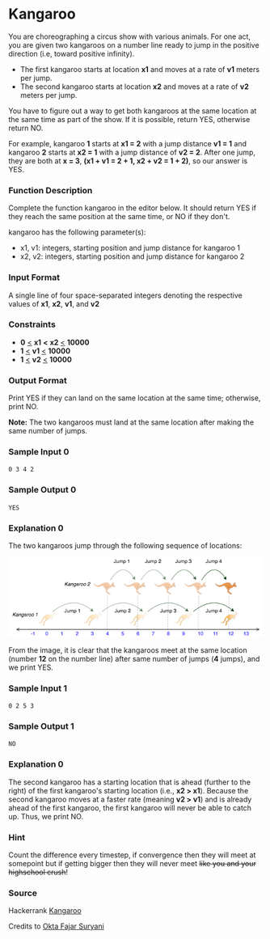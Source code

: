 # Kangaroo

You are choreographing a circus show with various animals. For one act, you are given two kangaroos on a number line ready to jump in the positive direction (i.e, toward positive infinity).

* The first kangaroo starts at location **x1** and moves at a rate of **v1** meters per jump.
* The second kangaroo starts at location **x2** and moves at a rate of **v2** meters per jump.

You have to figure out a way to get both kangaroos at the same location at the same time as part of the show. If it is possible, return YES, otherwise return NO.

For example, kangaroo **1** starts at **x1 = 2** with a jump distance **v1 = 1** and kangaroo **2** starts at **x2 = 1** with a jump distance of **v2 = 2**. After one jump, they are both at **x = 3**, **(x1 + v1 = 2 + 1, x2 + v2 = 1 + 2)**, so our answer is YES.

### Function Description
Complete the function kangaroo in the editor below. It should return YES if they reach the same position at the same time, or NO if they don't.

kangaroo has the following parameter(s):

* x1, v1: integers, starting position and jump distance for kangaroo 1
* x2, v2: integers, starting position and jump distance for kangaroo 2 

### Input Format

A single line of four space-separated integers denoting the respective values of **x1**, **x2**, **v1**, and **v2**

### Constraints

* **0** <ins><</ins> **x1** **<** **x2** <ins><</ins> **10000**
* **1** <ins><</ins> **v1** <ins><</ins> **10000**
* **1** <ins><</ins> **v2** <ins><</ins> **10000**

### Output Format

Print YES if they can land on the same location at the same time; otherwise, print NO.

**Note:** The two kangaroos must land at the same location after making the same number of jumps.

### Sample Input 0

~~~
0 3 4 2
~~~

### Sample Output 0

~~~
YES
~~~

### Explanation 0

The two kangaroos jump through the following sequence of locations:

![alt text](kangaroo.png)

From the image, it is clear that the kangaroos meet at the same location (number **12** on the number line) after same number of jumps (**4** jumps), and we print YES.

### Sample Input 1

~~~
0 2 5 3
~~~

### Sample Output 1

~~~
NO
~~~

### Explanation 0

The second kangaroo has a starting location that is ahead (further to the right) of the first kangaroo's starting location (i.e., **x2 > x1**). Because the second kangaroo moves at a faster rate (meaning **v2 > v1**) and is already ahead of the first kangaroo, the first kangaroo will never be able to catch up. Thus, we print NO.

### Hint

Count the difference every timestep, if convergence then they will meet at somepoint but if getting bigger then they will never meet ~~like you and your highschool crush~~!

### Source

Hackerrank [Kangaroo](https://www.hackerrank.com/challenges/kangaroo/problem)

Credits to [Okta Fajar Suryani](https://github.com/Oktafsurya)
